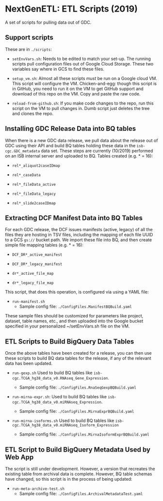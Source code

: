 # NextGenETL: ETL Scripts (2019)

A set of scripts for pulling data out of GDC.

## Support scripts

These are in `./scripts`:

- `setEnvVars.sh`: Needs to be edited to match your set-up. The running scripts pull configuration files
out of Google Cloud Storage. These two variables say where in GCS to find these files.

- `setup_vm.sh`: Almost all these scripts *must* be run on a Google cloud VM. This script will configure
the VM. Chicken-and-egg: though this script is in GitHub, you need to run it on the VM to get
GitHub support and download of this repo on the VM. Copy and paste the raw code.

- `reload-from-github.sh`: If you make code changes to the repo, run this script on the VM to pull changes
in. Dumb script just deletes the tree and clones the repo.

## Installing GDC Release Data into BQ tables

When there is a new GDC data release, we pull data about the release out of GDC using their API and build
BQ tables holding these data in the `isb-cgc.GDC_metadata` data set. These steps are currently (10/2019)
performed on an ISB internal server and uploaded to BQ. Tables created (e.g. * = 16):

- `rel*_aliquot2caseIDmap`

- `rel*_caseData`

- `rel*_fileData_active`

- `rel*_fileData_legacy`

- `rel*_slide2caseIDmap`

## Extracting DCF Manifest Data into BQ Tables

For each GDC release, the DCF issues manifests (active, legacy) of all the files they are hosting in
TSV files, including the mapping of each file UUID to a GCS `gs://` bucket path. We import these
file into BQ, and then create simple file mapping tables (e.g. * = 16):

- `DCF_DR*_active_manifest`

- `DCF_DR*_legacy_manifest`

- `dr*_active_file_map`

- `dr*_legacy_file_map`

This script, that does this operation, is configured via using a YAML file:

- `run-manifest.sh`
    - Sample config file: `./ConfigFiles.ManifestBQBuild.yaml`

These sample files should be customized for parameters like project, dataset, table names, etc., and then
uploaded into the Google bucket specified in your personalized ~/setEnvVars.sh file on the VM.

## ETL Scripts to Build BigQuery Data Tables

Once the above tables have been created for a release, you can then use these scripts to build
BQ data tables for the release, if any of the relevant data has been updated.

- `run-gexp.sh` Used to build BQ tables like `isb-cgc.TCGA_hg38_data_v0.RNAseq_Gene_Expression`.
    - Sample config file: `./ConfigFiles.RnaSeqGexpBQBuild.yaml`

- `run-mirna-expr.sh`: Used to build BQ tables like `isb-cgc.TCGA_hg38_data_v0.miRNAseq_Expression`.
    - Sample config file: `./ConfigFiles.MirnaExprBQBuild.yaml`

- `run-mirna-isoforms.sh` Used to build BQ tables like `isb-cgc.TCGA_hg38_data_v0.miRNAseq_Isoform_Expression`
    - Sample config file: `./ConfigFiles.MirnaIsoformExprBQBuild.yaml`

## ETL Script to Build BigQuery Metadata Used by Web App

The script is still under development. However, a version that recreates the existing table from
archival data is complete. However, BQ table schemas have changed, so this script is in the process
of being updated:

- `run-meta-archive-test.sh`
    - Sample config file: `./ConfigFiles.ArchivalMetadataTest.yaml`
